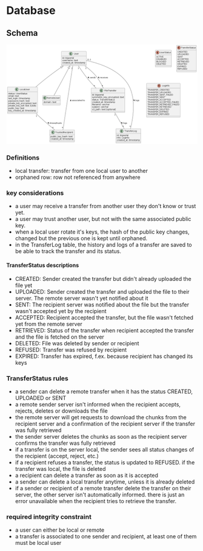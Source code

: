 # Database

## Schema

![database_schema.png](umls/dist/database_schema.png)

### Definitions

* local transfer: transfer from one local user to another
* orphaned row: row not referenced from anywhere 

### key considerations

* a user may receive a transfer from another user they don't know or trust yet.
* a user may trust another user, but not with the same associated public key.
* when a local user rotate it's keys, the hash of the public key changes, changed but the previous one is kept until orphaned.
* in the TransferLog table, the history and logs of a transfer are saved to be able to track the transfer and its status.

#### TransferStatus descriptions

* CREATED: Sender created the transfer but didn't already uploaded the file yet
* UPLOADED: Sender created the transfer and uploaded the file to their server. The remote server wasn't yet notified about it
* SENT: The recipient server was notified about the file but the transfer wasn't accepted yet by the recipient
* ACCEPTED: Recipient accepted the transfer, but the file wasn't fetched yet from the remote server
* RETRIEVED: Status of the transfer when recipient accepted the transfer and the file is fetched on the server
* DELETED: File was deleted by sender or recipient
* REFUSED: Transfer was refused by recipient
* EXPIRED: Transfer has expired, f.ex. because recipient has changed its keys

### TransferStatus rules

* a sender can delete a remote transfer when it has the status CREATED, UPLOADED or SENT
* a remote sender server isn't informed when the recipient accepts, rejects, deletes or downloads the file
* the remote server will get requests to download the chunks from the recipient server and a confirmation of the recipient server if the transfer was fully retrieved
* the sender server deletes the chunks as soon as the recipient server confirms the transfer was fully retrieved
* if a transfer is on the server local, the sender sees all status changes of the recipient (accept, reject, etc.)
* if a recipient refuses a transfer, the status is updated to REFUSED. if the transfer was local, the file is deleted
* a recipient can delete a transfer as soon as it is accepted
* a sender can delete a local transfer anytime, unless it is already deleted
* if a sender or recipient of a remote transfer delete the transfer on their server, the other server isn't automatically informed. there is just an error unavailable when the recipient tries to retrieve the transfer.

### required integrity constraint

* a user can either be local or remote
* a transfer is associated to one sender and recipient, at least one of them must be local user
